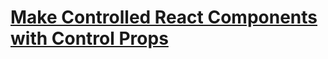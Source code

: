 # [Make Controlled React Components with Control Props](https://egghead.io/lessons/react-make-controlled-react-components-with-control-props-97f6aaa1)